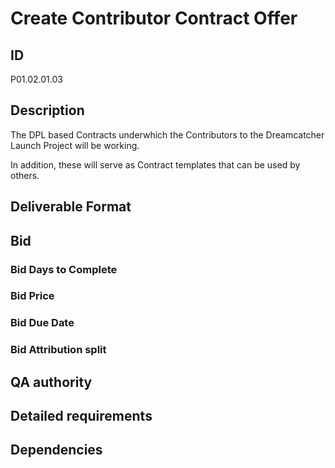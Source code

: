 # Create Contributor Contract Offer

## ID 

P01.02.01.03

## Description

The DPL based Contracts underwhich the Contributors to the Dreamcatcher Launch Project will be working.  

In addition, these will serve as Contract templates that can be used by others.

## Deliverable Format

## Bid 

### Bid Days to Complete

### Bid Price

### Bid Due Date

### Bid Attribution split

## QA authority

## Detailed requirements

## Dependencies
